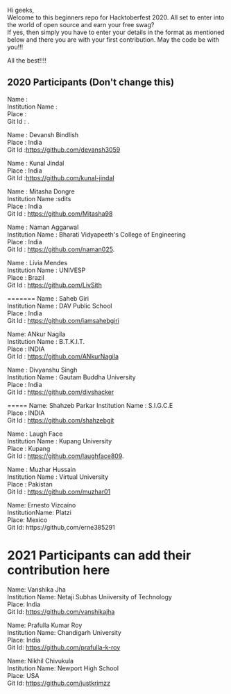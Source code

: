 Hi geeks,<br/>
Welcome to this beginners repo for Hacktoberfest 2020. All set to enter into the world of open source and earn your free swag? <br/>
If yes, then simply you have to enter your details in the format as mentioned below and there you are with your first contribution. May the code be with you!!!

All the best!!!! <br/>

## 2020 Participants (Don't change this)<br/>

Name : <Your name> <br/>
Institution Name : <institution name> <br/>
Place : <place> <br/>
Git Id : <Your git id>. <br/>

Name : Devansh Bindlish <br/>
Place : India <br/>
Git Id :https://github.com/devansh3059 <br/>
  
Name : Kunal Jindal <br/>
Place : India <br/>
Git Id :https://github.com/kunal-jindal <br/>

Name : Mitasha Dongre <br/>
Institution Name :sdits <br/>
Place : India <br/>
Git Id : https://github.com/Mitasha98 <br/>

Name : Naman Aggarwal<br/>
Institution Name : Bharati Vidyapeeth's College of Engineering <br/>
Place : India<br/>
Git Id : https://github.com/naman025. <br/>

Name : Lívia Mendes <br/>
Institution Name : UNIVESP <br/>
Place : Brazil <br/>
Git Id : https://github.com/LivSith <br/>

=======
Name : Saheb Giri<br/>
Institution Name : DAV Public School <br/>
Place : India<br/>
Git Id : https://github.com/iamsahebgiri <br/>


Name: ANkur Nagila<br/>
Institution Name : B.T.K.I.T.<br/>
Place : INDIA <br/>
Git Id : https://github.com/ANkurNagila <br/>

Name : Divyanshu Singh <br/>
Institution Name : Gautam Buddha University <br/>
Place : India <br/>
Git Id : https://github.com/divshacker <br/>

=====
Name: Shahzeb Parkar
Institution Name : S.I.G.C.E<br/>
Place : INDIA <br/>
Git Id : https://github.com/shahzebgit <br/>

Name : Laugh Face<br/>
Institution Name : Kupang University <br/>
Place : Kupang<br/>
Git Id : https://github.com/laughface809. <br/>

Name : Muzhar Hussain <br/>
Institution Name : Virtual University <br/>
Place : Pakistan <br/>
Git Id : https://github.com/muzhar01 <br/>

Name: Ernesto Vizcaíno <br />
InstitutionName: Platzi <br />
Place: Mexico <br />
Git Id: https://github,com/erne385291 <br />

  
2021 Participants can add their contribution here<br/>
=======

Name: Vanshika Jha <br/>
Institution Name: Netaji Subhas Uniiversity of Technology <br/>
Place: India <br/>
Git Id: https://github.com/vanshikajha <br/>

Name: Prafulla Kumar Roy <br/>
Institution Name: Chandigarh University <br/>
Place: India <br/>
Git Id: https://github.com/prafulla-k-roy <br/>

Name: Nikhil Chivukula <br/>
Institution Name: Newport High School <br/>
Place: USA <br/>
Git Id: https://github.com/justkrimzz <br/>
